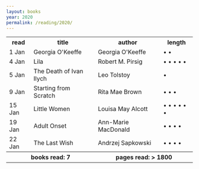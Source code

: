 ```yaml
---
layout: books 
year: 2020
permalink: /reading/2020/
---
```


<div class="content">
  <table class="books-read">
  <tr>
    <th>read</th>
    <th>title</th>
    <th>author</th>
    <th>length</th>
  </tr>
  <tr>
    <td>1 Jan</td>
    <td>Georgia O'Keeffe</td>
    <td>Georgia O'Keeffe</td>
    <td> &bull; &bull;  </td>
  </tr>
  <tr>
    <td>4 Jan</td>
    <td>Lila</td>
    <td>Robert M. Pirsig</td>
    <td> &bull; &bull; &bull; &bull; &bull;  </td>
  </tr>
  <tr>
    <td>5 Jan</td>
    <td>The Death of Ivan Ilych</td>
    <td>Leo Tolstoy</td>
    <td> &bull;  </td>
  </tr>
  <tr>
    <td>9 Jan</td>
    <td>Starting from Scratch</td>
    <td>Rita Mae Brown</td>
    <td> &bull; &bull; &bull;  </td>
  </tr>
  <tr>
    <td>15 Jan</td>
    <td>Little Women</td>
    <td>Louisa May Alcott</td>
    <td> &bull; &bull; &bull; &bull; &bull; &bull;  </td>
  </tr>
  <tr>
    <td>19 Jan</td>
    <td>Adult Onset</td>
    <td>Ann-Marie MacDonald</td>
    <td> &bull; &bull; &bull; &bull;  </td>
  </tr>
  <tr>
    <td>22 Jan</td>
    <td>The Last Wish</td>
    <td>Andrzej Sapkowski</td>
    <td> &bull; &bull; &bull; &bull;  </td>
  </tr>
<tr id="summary">
<th colspan="2">books read: 
7
</th>
<th colspan="2">pages read: &gt;
1800
</th>
  </tr>
</table>
  </div>
